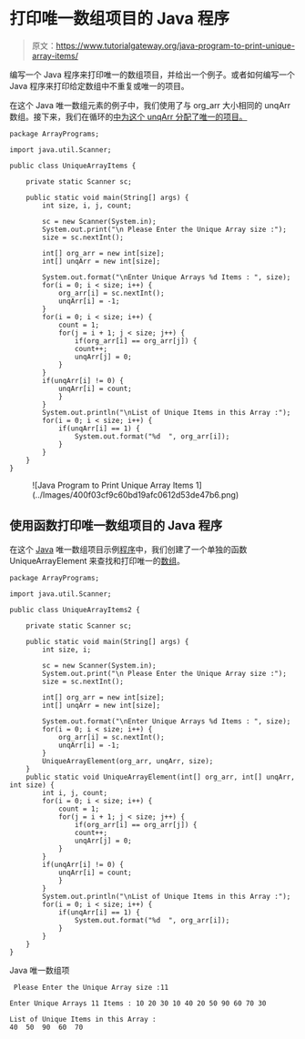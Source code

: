 # 打印唯一数组项目的 Java 程序

> 原文：<https://www.tutorialgateway.org/java-program-to-print-unique-array-items/>

编写一个 Java 程序来打印唯一的数组项目，并给出一个例子。或者如何编写一个 Java 程序来打印给定数组中不重复或唯一的项目。

在这个 Java 唯一数组元素的例子中，我们使用了与 org_arr 大小相同的 unqArr 数组。接下来，我们在循环的[中为这个 unqArr 分配了唯一的项目。](https://www.tutorialgateway.org/java-for-loop/)

```
package ArrayPrograms;

import java.util.Scanner;

public class UniqueArrayItems {

	private static Scanner sc;

	public static void main(String[] args) {
		int size, i, j, count;

		sc = new Scanner(System.in);		
		System.out.print("\n Please Enter the Unique Array size :");
		size = sc.nextInt();

		int[] org_arr = new int[size];
		int[] unqArr = new int[size];

		System.out.format("\nEnter Unique Arrays %d Items : ", size);
		for(i = 0; i < size; i++) {
			org_arr[i] = sc.nextInt();
			unqArr[i] = -1;
		}
		for(i = 0; i < size; i++) {
			count = 1;
			for(j = i + 1; j < size; j++) {
				if(org_arr[i] == org_arr[j]) {
				count++;
				unqArr[j] = 0;
			}
		}
		if(unqArr[i] != 0) {
			unqArr[i] = count;
			}
		}
		System.out.println("\nList of Unique Items in this Array :");
		for(i = 0; i < size; i++) {
			if(unqArr[i] == 1) {
				System.out.format("%d  ", org_arr[i]);
			}
		}
	}
}
```

<figure class="wp-block-image size-large">![Java Program to Print Unique Array Items 1](../Images/400f03cf9c60bd19afc0612d53de47b6.png)</figure>

## 使用函数打印唯一数组项目的 Java 程序

在这个 [Java](https://www.tutorialgateway.org/java-tutorial/) 唯一数组项目示例[程序](https://www.tutorialgateway.org/learn-java-programs/)中，我们创建了一个单独的函数 UniqueArrayElement 来查找和打印唯一的[数组](https://www.tutorialgateway.org/java-array/)。

```
package ArrayPrograms;

import java.util.Scanner;

public class UniqueArrayItems2 {

	private static Scanner sc;

	public static void main(String[] args) {
		int size, i;

		sc = new Scanner(System.in);		
		System.out.print("\n Please Enter the Unique Array size :");
		size = sc.nextInt();

		int[] org_arr = new int[size];
		int[] unqArr = new int[size];

		System.out.format("\nEnter Unique Arrays %d Items : ", size);
		for(i = 0; i < size; i++) {
			org_arr[i] = sc.nextInt();
			unqArr[i] = -1;
		}
		UniqueArrayElement(org_arr, unqArr, size);
	}
	public static void UniqueArrayElement(int[] org_arr, int[] unqArr, int size) {
		int i, j, count;
		for(i = 0; i < size; i++) {
			count = 1;
			for(j = i + 1; j < size; j++) {
				if(org_arr[i] == org_arr[j]) {
				count++;
				unqArr[j] = 0;
			}
		}
		if(unqArr[i] != 0) {
			unqArr[i] = count;
			}
		}
		System.out.println("\nList of Unique Items in this Array :");
		for(i = 0; i < size; i++) {
			if(unqArr[i] == 1) {
				System.out.format("%d  ", org_arr[i]);
			}
		}
	}
}
```

Java 唯一数组项

```
 Please Enter the Unique Array size :11

Enter Unique Arrays 11 Items : 10 20 30 10 40 20 50 90 60 70 30

List of Unique Items in this Array :
40  50  90  60  70 
```